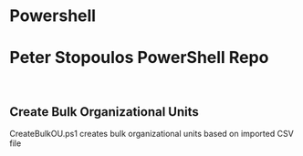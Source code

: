 # Powershell
<h1>Peter Stopoulos PowerShell Repo</h1>
<br/>
<h2> Create Bulk Organizational Units</h2>
CreateBulkOU.ps1 creates bulk organizational units based on imported CSV file
